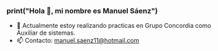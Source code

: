 ### __print__("Hola 👋, mi nombre es Manuel Sáenz")

<!--
**ManuelSaenz/ManuelSaenz** is a ✨ _special_ ✨ repository because its `README.md` (this file) appears on your GitHub profile.
-->



- 🔭 Actualmente estoy realizando practicas en Grupo Concordia como Auxiliar de sistemas.
- 📫 Contacto: manuel.saenz11@hotmail.com


